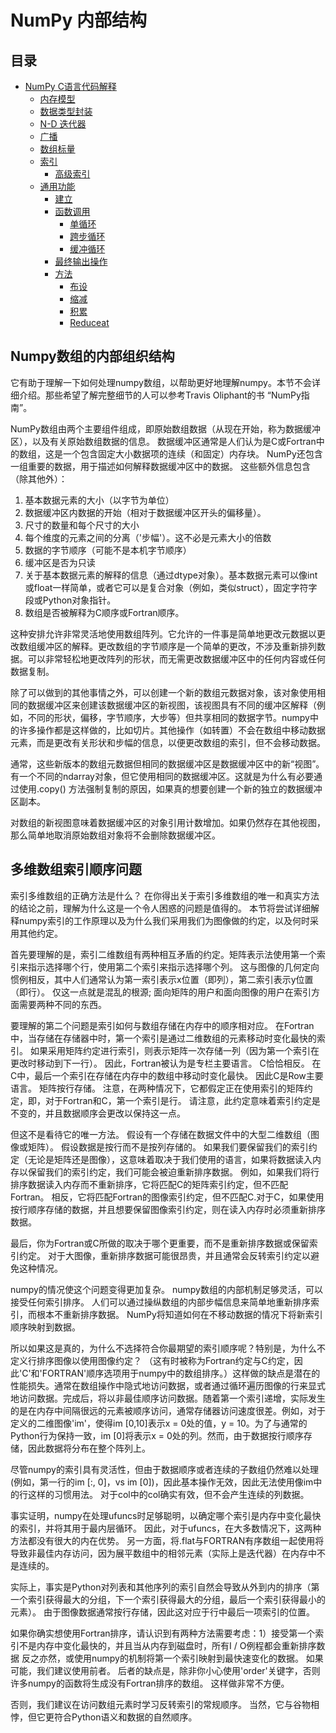# NumPy 内部结构

## 目录

- [NumPy C语言代码解释](/reference/internals/code_explanations.html)
    - [内存模型](/reference/internals/code_explanations.html#内存模型)
    - [数据类型封装](/reference/internals/code_explanations.html#数据类型封装)
    - [N-D 迭代器](/reference/internals/code_explanations.html#N-D-迭代器)
    - [广播](/reference/internals/code_explanations.html#广播)
    - [数组标量](/reference/internals/code_explanations.html#数组标量)
    - [索引](/reference/internals/code_explanations.html#索引)
        - [高级索引](/reference/internals/code_explanations.html#高级索引)
    - [通用功能](/reference/internals/code_explanations.html#通用功能)
        - [建立](/reference/internals/code_explanations.html#建立)
        - [函数调用](/reference/internals/code_explanations.html#函数调用)
            - [单循环](/reference/internals/code_explanations.html#单循环)
            - [跨步循环](/reference/internals/code_explanations.html#跨步循环)
            - [缓冲循环](/reference/internals/code_explanations.html#缓冲循环)
        - [最终输出操作](/reference/internals/code_explanations.html#最终输出操作)
        - [方法](/reference/internals/code_explanations.html#方法)
            - [布设](/reference/internals/code_explanations.html#布设)
            - [缩减](/reference/internals/code_explanations.html#缩减)
            - [积累](/reference/internals/code_explanations.html#积累)
            - [Reduceat](/reference/internals/code_explanations.html#Reduceat)

## Numpy数组的内部组织结构

它有助于理解一下如何处理numpy数组，以帮助更好地理解numpy。本节不会详细介绍。那些希望了解完整细节的人可以参考Travis Oliphant的书 “NumPy指南”。

NumPy数组由两个主要组件组成，即原始数组数据（从现在开始，称为数据缓冲区），以及有关原始数组数据的信息。 数据缓冲区通常是人们认为是C或Fortran中的数组，这是一个包含固定大小数据项的连续（和固定）内存块。 NumPy还包含一组重要的数据，用于描述如何解释数据缓冲区中的数据。 这些额外信息包含（除其他外）：

1. 基本数据元素的大小（以字节为单位）
1. 数据缓冲区内数据的开始（相对于数据缓冲区开头的偏移量）。
1. 尺寸的数量和每个尺寸的大小
1. 每个维度的元素之间的分离（'步幅'）。这不必是元素大小的倍数
1. 数据的字节顺序（可能不是本机字节顺序）
1. 缓冲区是否为只读
1. 关于基本数据元素的解释的信息（通过dtype对象）。基本数据元素可以像int或float一样简单，或者它可以是复合对象（例如，类似struct），固定字符字段或Python对象指针。
1. 数组是否被解释为C顺序或Fortran顺序。

这种安排允许非常灵活地使用数组阵列。它允许的一件事是简单地更改元数据以更改数组缓冲区的解释。更改数组的字节顺序是一个简单的更改，不涉及重新排列数据。可以非常轻松地更改阵列的形状，而无需更改数据缓冲区中的任何内容或任何数据复制。

除了可以做到的其他事情之外，可以创建一个新的数组元数据对象，该对象使用相同的数据缓冲区来创建该数据缓冲区的新视图，该视图具有不同的缓冲区解释（例如，不同的形状，偏移，字节顺序，大步等）但共享相同的数据字节。numpy中的许多操作都是这样做的，比如切片。其他操作（如转置）不会在数组中移动数据元素，而是更改有关形状和步幅的信息，以便更改数组的索引，但不会移动数据。

通常，这些新版本的数组元数据但相同的数据缓冲区是数据缓冲区中的新“视图”。有一个不同的ndarray对象，但它使用相同的数据缓冲区。这就是为什么有必要通过使用.copy() 方法强制复制的原因，如果真的想要创建一个新的独立的数据缓冲区副本。

对数组的新视图意味着数据缓冲区的对象引用计数增加。如果仍然存在其他视图，那么简单地取消原始数组对象将不会删除数据缓冲区。

## 多维数组索引顺序问题

索引多维数组的正确方法是什么？ 在你得出关于索引多维数组的唯一和真实方法的结论之前，理解为什么这是一个令人困惑的问题是值得的。 本节将尝试详细解释numpy索引的工作原理以及为什么我们采用我们为图像做的约定，以及何时采用其他约定。

首先要理解的是，索引二维数组有两种相互矛盾的约定。矩阵表示法使用第一个索引来指示选择哪个行，使用第二个索引来指示选择哪个列。 这与图像的几何定向惯例相反，其中人们通常认为第一索引表示x位置（即列），第二索引表示y位置（即行）。 仅这一点就是混乱的根源; 面向矩阵的用户和面向图像的用户在索引方面需要两种不同的东西。

要理解的第二个问题是索引如何与数组存储在内存中的顺序相对应。 在Fortran中，当存储在存储器中时，第一个索引是通过二维数组的元素移动时变化最快的索引。 如果采用矩阵约定进行索引，则表示矩阵一次存储一列（因为第一个索引在更改时移动到下一行）。 因此，Fortran被认为是专栏主要语言。 C恰恰相反。 在C中，最后一个索引在存储在内存中的数组中移动时变化最快。 因此C是Row主要语言。 矩阵按行存储。 注意，在两种情况下，它都假定正在使用索引的矩阵约定，即，对于Fortran和C，第一个索引是行。 请注意，此约定意味着索引约定是不变的，并且数据顺序会更改以保持这一点。

但这不是看待它的唯一方法。 假设有一个存储在数据文件中的大型二维数组（图像或矩阵）。 假设数据是按行而不是按列存储的。 如果我们要保留我们的索引约定（无论是矩阵还是图像），这意味着取决于我们使用的语言，如果将数据读入内存以保留我们的索引约定，我们可能会被迫重新排序数据。 例如，如果我们将行排序数据读入内存而不重新排序，它将匹配C的矩阵索引约定，但不匹配Fortran。 相反，它将匹配Fortran的图像索引约定，但不匹配C.对于C，如果使用按行顺序存储的数据，并且想要保留图像索引约定，则在读入内存时必须重新排序数据。

最后，你为Fortran或C所做的取决于哪个更重要，而不是重新排序数据或保留索引约定。 对于大图像，重新排序数据可能很昂贵，并且通常会反转索引约定以避免这种情况。

numpy的情况使这个问题变得更加复杂。 numpy数组的内部机制足够灵活，可以接受任何索引排序。 人们可以通过操纵数组的内部步幅信息来简单地重新排序索引，而根本不重新排序数据。 NumPy将知道如何在不移动数据的情况下将新索引顺序映射到数据。

所以如果这是真的，为什么不选择符合你最期望的索引顺序呢？特别是，为什么不定义行排序图像以使用图像约定？ （这有时被称为Fortran约定与C约定，因此'C'和'FORTRAN'顺序选项用于numpy中的数组排序。）这样做的缺点是潜在的性能损失。通常在数组操作中隐式地访问数据，或者通过循环遍历图像的行来显式地访问数据。完成后，将以非最佳顺序访问数据。随着第一个索引递增，实际发生的是在内存中间隔很远的元素被顺序访问，通常存储器访问速度很差。例如，对于定义的二维图像'im'，使得im [0,10]表示x = 0处的值，y = 10。为了与通常的Python行为保持一致，im [0]将表示x = 0处的列。然而，由于数据按行顺序存储，因此数据将分布在整个阵列上。

尽管numpy的索引具有灵活性，但由于数据顺序或者连续的子数组仍然难以处理(例如，第一行的im [:, 0]，vs im [0])，因此基本操作无效，因此无法使用像im中的行这样的习惯用法。 对于col中的col确实有效，但不会产生连续的列数据。

事实证明，numpy在处理ufuncs时足够聪明，以确定哪个索引是内存中变化最快的索引，并将其用于最内层循环。 因此，对于ufuncs，在大多数情况下，这两种方法都没有很大的内在优势。 另一方面，将.flat与FORTRAN有序数组一起使用将导致非最佳内存访问，因为展平数组中的相邻元素（实际上是迭代器）在内存中不是连续的。

实际上，事实是Python对列表和其他序列的索引自然会导致从外到内的排序（第一个索引获得最大的分组，下一个索引获得最大的分组，最后一个索引获得最小的元素）。 由于图像数据通常按行存储，因此这对应于行中最后一项索引的位置。

如果你确实想使用Fortran排序，请认识到有两种方法需要考虑：1）接受第一个索引不是内存中变化最快的，并且当从内存到磁盘时，所有I / O例程都会重新排序数据 反之亦然，或使用numpy的机制将第一个索引映射到最快速变化的数据。 如果可能，我们建议使用前者。 后者的缺点是，除非你小心使用'order'关键字，否则许多numpy的函数将生成没有Fortran排序的数组。 这样做非常不方便。

否则，我们建议在访问数组元素时学习反转索引的常规顺序。 当然，它与谷物相悖，但它更符合Python语义和数据的自然顺序。